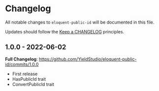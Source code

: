 # Changelog

All notable changes to `eloquent-public-id` will be documented in this file.

Updates should follow the [Keep a CHANGELOG](http://keepachangelog.com/) principles.

## 1.0.0 - 2022-06-02

**Full Changelog**: https://github.com/YieldStudio/eloquent-public-id/commits/1.0.0

- First release
- HasPublicId trait
- ConvertPublicId trait
